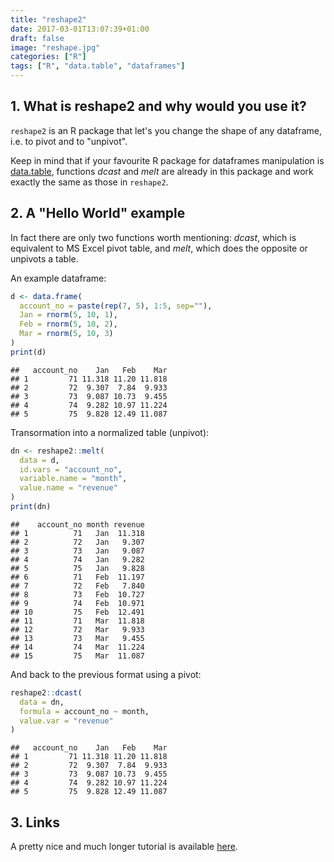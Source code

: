 ```yaml
---
title: "reshape2"
date: 2017-03-01T13:07:39+01:00
draft: false
image: "reshape.jpg"
categories: ["R"]
tags: ["R", "data.table", "dataframes"]
---
```







## 1. What is reshape2 and why would you use it?

`reshape2` is an R package that let's you change the shape of any dataframe, i.e. to pivot and to "unpivot".

Keep in mind that if your favourite R package for dataframes manipulation is [data.table](http://tomis9.com/data.table), functions *dcast* and *melt* are already in this package and work exactly the same as those in `reshape2`.

## 2. A "Hello World" example

In fact there are only two functions worth mentioning: *dcast*, which is equivalent to MS Excel pivot table, and *melt*, which does the opposite or unpivots a table.

An example dataframe:

```r
d <- data.frame(
  account_no = paste(rep(7, 5), 1:5, sep=""),
  Jan = rnorm(5, 10, 1),
  Feb = rnorm(5, 10, 2),
  Mar = rnorm(5, 10, 3)
)
print(d)
```

```
##   account_no    Jan   Feb    Mar
## 1         71 11.318 11.20 11.818
## 2         72  9.307  7.84  9.933
## 3         73  9.087 10.73  9.455
## 4         74  9.282 10.97 11.224
## 5         75  9.828 12.49 11.087
```

Transormation into a normalized table (unpivot):

```r
dn <- reshape2::melt(
  data = d, 
  id.vars = "account_no", 
  variable.name = "month", 
  value.name = "revenue"
)
print(dn)
```

```
##    account_no month revenue
## 1          71   Jan  11.318
## 2          72   Jan   9.307
## 3          73   Jan   9.087
## 4          74   Jan   9.282
## 5          75   Jan   9.828
## 6          71   Feb  11.197
## 7          72   Feb   7.840
## 8          73   Feb  10.727
## 9          74   Feb  10.971
## 10         75   Feb  12.491
## 11         71   Mar  11.818
## 12         72   Mar   9.933
## 13         73   Mar   9.455
## 14         74   Mar  11.224
## 15         75   Mar  11.087
```

And back to the previous format using a pivot:

```r
reshape2::dcast(
  data = dn, 
  formula = account_no ~ month, 
  value.var = "revenue"
)
```

```
##   account_no    Jan   Feb    Mar
## 1         71 11.318 11.20 11.818
## 2         72  9.307  7.84  9.933
## 3         73  9.087 10.73  9.455
## 4         74  9.282 10.97 11.224
## 5         75  9.828 12.49 11.087
```

## 3. Links

A pretty nice and much longer tutorial is available [here](https://seananderson.ca/2013/10/19/reshape/).
